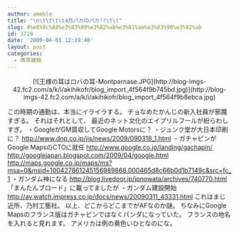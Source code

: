 ```yaml
---
author: ameblo
title: "\n\t\t\t\t4月バカのバカ!!\t\t"
slug: 4%e6%9c%88%e3%83%90%e3%82%ab%e3%81%ae%e3%83%90%e3%82%ab
id: 3719
date: '2009-04-01 12:19:40'
layout: post
categories:
  - 携帯雑稿
---
```


<div align="center">[![王様の耳はロバの耳-Montparnase.JPG](http://blog-imgs-42.fc2.com/a/k/i/akihikofr/blog_import_4f564f9b745bd.jpg)](http://blog-imgs-42.fc2.com/a/k/i/akihikofr/blog_import_4f564f9b8ebca.jpg)</div>

この時期の通勤は、本当にイライラする。 チョなめたかんじの新入社員が邪魔すぎる。 それはそれとして、 最近のネット文化のエイプリルフールが紛らわしすぎ。 ・GoogleがGM買収してGoogle Motorsに？ ・ジュンク堂が大日本印刷に？ http://www.dnp.co.jp/jis/news/2009/090318_1.html ・ガチャピンがGoogle MapsのCTOに就任 http://www.google.co.jp/landing/gachapin/ http://googlejapan.blogspot.com/2009/04/google.html http://maps.google.co.jp/maps/ms?msa=0&msid=100427861245156989868.000465d8c66b0d1b7149c&src=fc_1 ・ガンダム神になる http://blog.livedoor.jp/jpnowata/archives/740770.html 「まんたんブロード」に載ってましたが ・ガンダム建設開始 http://av.watch.impress.co.jp/docs/news/20090311_43331.html これはまじ近所、乃村工藝社。 以上、どこからどこまでがAFなのか謎。 ちなみにGoogle Mapsのフランス版はガチャピンではなくパンダになっていた。 フランスの地名を入れると見れます。 アメリカは例の黄色いひとなのにな。
